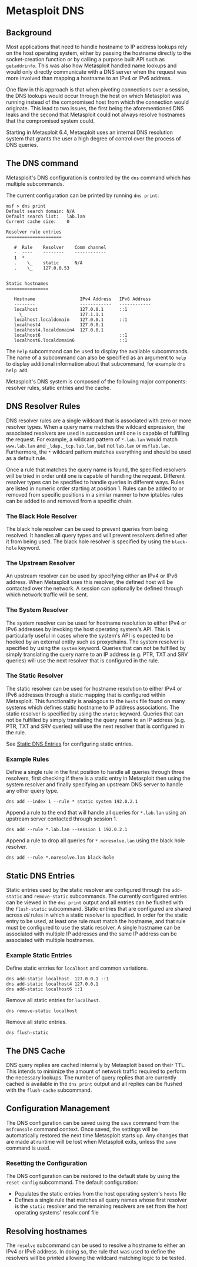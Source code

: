 # Metasploit DNS
## Background
Most applications that need to handle hostname to IP address lookups rely on the host operating system, either by
passing the hostname directly to the socket-creation function or by calling a purpose built API such as `getaddrinfo`.
This was also how Metasploit handled name lookups and would only directly communicate with a DNS server when the request
was more involved than mapping a hostname to an IPv4 or IPv6 address.

One flaw in this approach is that when pivoting connections over a session, the DNS lookups would occur through the host
on which Metasploit was running instead of the compromised host from which the connection would originate. This lead to
two issues, the first being the aforementioned DNS leaks and the second that Metasploit could not always resolve
hostnames that the compromised system could.

Starting in Metasploit 6.4, Metasploit uses an internal DNS resolution system that grants the user a high degree of
control over the process of DNS queries.

## The DNS command
Metasploit's DNS configuration is controlled by the `dns` command which has multiple subcommands.

The current configuration can be printed by running `dns print`:

```msf
msf > dns print
Default search domain: N/A
Default search list:   lab.lan
Current cache size:    0

Resolver rule entries
=====================

   #  Rule    Resolver    Comm channel
   -  ----    --------    ------------
   1  *                   
   .    \_    static      N/A
   .    \_    127.0.0.53  


Static hostnames
================

   Hostname                 IPv4 Address   IPv6 Address
   --------                 ------------   ------------
   localhost                127.0.0.1      ::1
     \_                     127.1.1.1      
   localhost.localdomain    127.0.0.1      ::1
   localhost4               127.0.0.1      
   localhost4.localdomain4  127.0.0.1      
   localhost6                              ::1
   localhost6.localdomain6                 ::1
```

The `help` subcommand can be used to display the available subcommands. The name of a subcommand can also be specified 
as an argument to `help` to display additional information about that subcommand, for example `dns help add`.

Metasploit's DNS system is composed of the following major components: resolver rules, static entries and the cache.

## DNS Resolver Rules
DNS resolver rules are a single wildcard that is associated with zero or more resolver types. When a query name matches
the wildcard expression, the associated resolvers are used in succession until one is capable of fulfilling the request.
For example, a wildcard pattern of `*.lab.lan` would match `www.lab.lan` and `_ldap._tcp.lab.lan`, but not `lab.lan` or
`msflab.lan`. Furthermore, the `*` wildcard pattern matches everything and should be used as a default rule.

Once a rule that matches the query name is found, the specified resolvers will be tried in order until one is capable of
handling the request. Different resolver types can be specified to handle queries in different ways. Rules are listed
in numeric order starting at position 1. Rules can be added to or removed from specific positions in a similar manner to
how iptables rules can be added to and removed from a specific chain.

### The Black Hole Resolver
The black hole resolver can be used to prevent queries from being resolved. It handles all query types and will prevent
resolvers defined after it from being used. The black hole resolver is specified by using the `black-hole` keyword.

### The Upstream Resolver
An upstream resolver can be used by specifying either an IPv4 or IPv6 address. When Metasploit uses this resolver, the
defined host will be contacted over the network. A session can optionally be defined through which network traffic will
be sent.

### The System Resolver
The system resolver can be used for hostname resolution to either IPv4 or IPv6 addresses by invoking the host operating
system's API. This is particularly useful in cases where the system's API is expected to be hooked by an external entity
such as proxychains. The system resolver is specified by using the `system` keyword. Queries that can not be fulfilled
by simply translating the query name to an IP address (e.g. PTR, TXT and SRV queries) will use the next resolver that is
configured in the rule.

### The Static Resolver
The static resolver can be used for hostname resolution to either IPv4 or IPv6 addresses through a static mapping that
is configured within Metasploit. This functionality is analogous to the `hosts` file found on many systems which defines
static hostname to IP address associations. The static resolver is specified by using the `static` keyword. Queries that
can not be fulfilled by simply translating the query name to an IP address (e.g. PTR, TXT and SRV queries) will use the
next resolver that is configured in the rule.

See [Static DNS Entries](#static-dns-entries) for configuring static entries.

### Example Rules

Define a single rule in the first position to handle all queries through three resolvers, first checking if there is a
static entry in Metasploit then using the system resolver and finally specifying an upstream DNS server to handle any
other query type.

```
dns add --index 1 --rule * static system 192.0.2.1
```

Append a rule to the end that will handle all queries for `*.lab.lan` using an upstream server contacted through session
1.

```
dns add --rule *.lab.lan --session 1 192.0.2.1
```

Append a rule to drop all queries for `*.noresolve.lan` using the black hole resolver.

```
dns add --rule *.noresolve.lan black-hole
```

## Static DNS Entries
Static entries used by the static resolver are configured through the `add-static` and `remove-static` subcommands. The
currently configured entries can be viewed in the `dns print` output and all entries can be flushed with the
`flush-static` subcommand. Static entries that are configured are shared across *all* rules in which a static resolver
is specified. In order for the static entry to be used, at least one rule must match the hostname, and that rule must be
configured to use the static resolver. A single hostname can be associated with multiple IP addresses and the same IP
address can be associated with multiple hostnames.

### Example Static Entries

Define static entries for `localhost` and common variations.

```
dns add-static localhost  127.0.0.1 ::1
dns add-static localhost4 127.0.0.1
dns add-static localhost6 ::1
```

Remove all static entries for `localhost`.

```
dns remove-static localhost
```

Remove all static entries.

```
dns flush-static
```

## The DNS Cache
DNS query replies are cached internally by Metasploit based on their TTL. This intends to minimize the amount of network
traffic required to perform the necessary lookups. The number of query replies that are currently cached is available in
the `dns print` output and all replies can be flushed with the `flush-cache` subcommand.

## Configuration Management
The DNS configuration can be saved using the `save` command from the `msfconsole` command context. Once saved, the
settings will be automatically restored the next time Metasploit starts up. Any changes that are made at runtime will be
lost when Metasploit exits, unless the `save` command is used.

### Resetting the Configuration
The DNS configuration can be restored to the default state by using the `reset-config` subcommand. The default
configuration:

* Populates the static entries from the host operating system's `hosts` file
* Defines a single rule that matches all query names whose first resolver is the `static` resolver and the remaining
  resolvers are set from the host operating systems' resolv.conf file

## Resolving hostnames
The `resolve` subcommand can be used to resolve a hostname to either an IPv4 or IPv6 address. In doing so, the rule that
was used to define the resolvers will be printed allowing the wildcard matching logic to be tested.
